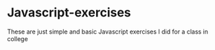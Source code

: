 # Javascript-exercises
These are just simple and basic Javascript exercises I did for a class in college

